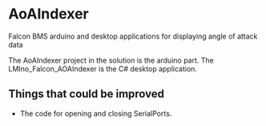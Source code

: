 # AoAIndexer
Falcon BMS arduino and desktop applications for displaying angle of attack data

The AoAIndexer project in the solution is the arduino part.
The LMIno_Falcon_AOAIndexer is the C# desktop application.

## Things that could be improved ##
* The code for opening and closing SerialPorts.
